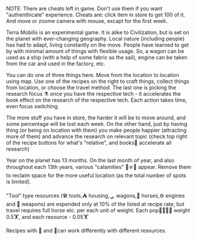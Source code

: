 NOTE: There are cheats left in game. Don't use them if you want "authenthicate" experience.
Cheats are: click item in store to get 100 of it. And move or zoome camera with mouse, excapt for the first week.

Terra Mobilis is an experimental game. It is alike to Civilization, but is set on the planet with ever-changing geography. Local nature (including people) has had to adapt, living constantly on the move. People have learned to get by with minimal amount of things with flexible usage. So, a wagon can be used as a ship (with a help of some fabric as the sail), engine can be taken from the car and used in the factory, etc.

You can do one of three things here. 
Move from the location to location using map. 
Use one of the recipes on the right to craft things, collect things from location, or choose the travel method. 
The last one is picking the research focus ⚗️ once you have the respective  tech - it accelerates the book effect on the research of the respective tech. 
Each action takes time, even focus switching.

The more stuff you have in store, the harder it will be to move around, and some percentage will be lost each week. On the other hand, just by having thing (or being on location with them) you make people happier (attracting more of them) and advance the research on relevant topic (check top right of the recipe buttons for what's "relative", and books📙 accelerate all research)

Year on the planet has 13 months. On the last month of year, and also throughout each 13th years, various "calamities" 👹☣️🌋 appear.  Remove them to reclaim space for the more useful location (as the total number of spots is limited).

"Tool" type resources (🛠️ tools,⛺ housing,🛷 wagons,🐴 horses,⚙️ engines and 🏹 weapons) are expended only at 10% of the listed at recipe rate, but travel requires full horse etc. per each unit of weight. Each pop👨‍👩‍👦‍👦 weight 0.5🏋, and each resource - 0.05🏋

Recipes with 🐾 and 🍃can work differently  with different resources.